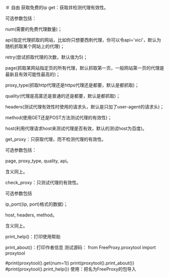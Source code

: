 ＃ 自由
获取免费的ip
get：获取并检测代理有效性。

可选参数包括：

num(需要的免费代理数量)；

api(指定代理抓取的网站，比如你只想要西刺代理，你可以令api='xici'，默认为随机抓取某个网站上的代理)；

retry(尝试抓取代理的次数，默认值为5)；

page(抓取某网站指定页的所有代理，默认抓取第一页，一般网站第一页的代理是最新且有效可能性最高的)；

proxy_type(抓取http代理还是https代理还是都要，默认是都抓取)；

quality(代理是高匿还是普通的还是都要，默认是都抓取)；

headers(测试代理有效性时使用的请求头，默认是只加了user-agent的请求头)；

method(使用GET还是POST方法测试代理的有效性)；

host(利用代理请求host来测试代理是否有效，默认的测试host为百度)。

get_proxy：只获取代理，而不检测代理的有效性。

可选参数包括：

page, proxy_type, quality, api。

含义同上。

check_proxy：只测试代理的有效性。

可选参数包括

ip_port((ip, port)格式的数据)；

host, headers, method。

含义同上。

print_help()：打印使用帮助

print_about()：打印作者信息
测试源码：
from FreeProxy.proxytool import proxytool

#print(proxytool().get(num=1))
print(proxytool().print_about())
#print(proxytool().print_help())
使用：把名为FreeProxy的包导入

